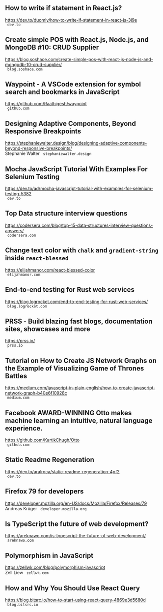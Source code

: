 ## How to write if statement in React.js?  
https://dev.to/duomly/how-to-write-if-statement-in-react-js-3j9e  
 ` dev.to`
  

## Create simple POS with React.js, Node.js, and MongoDB #10: CRUD Supplier  
https://blog.soshace.com/create-simple-pos-with-react-js-node-js-and-mongodb-10-crud-supplier/  
 ` blog.soshace.com`
  

## Waypoint - A VSCode extension for symbol search and bookmarks in JavaScript  
https://github.com/Raathigesh/waypoint  
 ` github.com`
  

## Designing Adaptive Components, Beyond Responsive Breakpoints  
https://stephaniewalter.design/blog/designing-adaptive-components-beyond-responsive-breakpoints/  
Stephanie Walter ` stephaniewalter.design`
  

## Mocha JavaScript Tutorial With Examples For Selenium Testing  
https://dev.to/ad/mocha-javascript-tutorial-with-examples-for-selenium-testing-5382  
 ` dev.to`
  

## Top Data structure interview questions  
https://codersera.com/blog/top-15-data-structures-interview-questions-answers/  
 ` codersera.com`
  

## Change text color with `chalk` and `gradient-string` inside `react-blessed`  
https://elijahmanor.com/react-blessed-color  
 ` elijahmanor.com`
  

## End-to-end testing for Rust web services  
https://blog.logrocket.com/end-to-end-testing-for-rust-web-services/  
 ` blog.logrocket.com`
  

## PRSS - Build blazing fast blogs, documentation sites, showcases and more  
https://prss.io/  
 ` prss.io`
  

## Tutorial on How to Create JS Network Graphs on the Example of Visualizing Game of Thrones Battles  
https://medium.com/javascript-in-plain-english/how-to-create-javascript-network-graph-b40e6f10928c  
 ` medium.com`
  

## Facebook AWARD-WINNING Otto makes machine learning an intuitive, natural language experience.  
https://github.com/KartikChugh/Otto  
 ` github.com`
  

## Static Readme Regeneration  
https://dev.to/aralroca/static-readme-regeneration-4pf2  
 ` dev.to`
  

## Firefox 79 for developers  
https://developer.mozilla.org/en-US/docs/Mozilla/Firefox/Releases/79  
Andreas Krüger ` developer.mozilla.org`
  

## Is TypeScript the future of web development?  
https://areknawo.com/is-typescript-the-future-of-web-development/  
 ` areknawo.com`
  

## Polymorphism in JavaScript  
https://zellwk.com/blog/polymorphism-javascript  
Zell Liew ` zellwk.com`
  

## How and Why You Should Use React Query  
https://blog.bitsrc.io/how-to-start-using-react-query-4869e3d5680d  
 ` blog.bitsrc.io`
  

